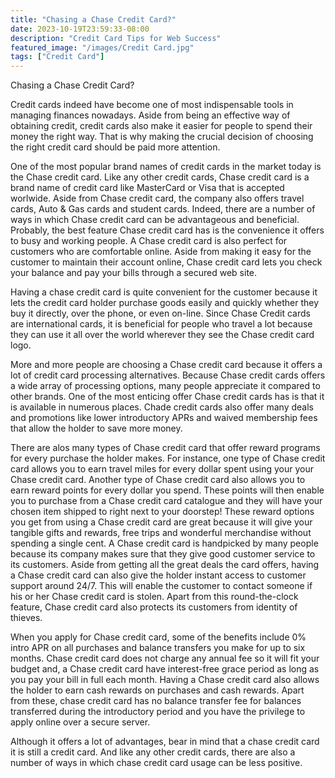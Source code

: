 ```yaml
---
title: "Chasing a Chase Credit Card?"
date: 2023-10-19T23:59:33-08:00
description: "Credit Card Tips for Web Success"
featured_image: "/images/Credit Card.jpg"
tags: ["Credit Card"]
---
```


Chasing a Chase Credit Card?

Credit cards indeed have become one of most indispensable tools in managing finances nowadays. Aside from being an effective way of obtaining credit, credit cards also make it easier for people to spend their money the right way. That is why making the crucial decision of choosing the right credit card should be paid more attention. 

One of the most popular brand names of credit cards in the market today is the Chase credit card. Like any other credit cards, Chase credit card is a brand name of credit card like MasterCard or Visa that is accepted worlwide. Aside from Chase credit card, the company also offers travel cards, Auto & Gas cards and student cards. Indeed, there are a number of ways in which Chase credit card can be advantageous and beneficial. Probably, the best feature Chase credit card has is the convenience it offers to busy and working people. A Chase credit card is also perfect for customers who are comfortable online. Aside from making it easy for the customer to maintain their account online, Chase credit card lets you check your balance and pay your bills through a secured web site.

Having a chase credit card is quite convenient for the customer because it lets the credit card holder purchase goods easily and quickly whether they buy it directly, over the phone, or even on-line. Since Chase Credit cards are international cards, it is beneficial for people who travel a lot because they can use it all over the world wherever they see the Chase credit card logo. 

More and more people are choosing a Chase credit card because it offers a lot of credit card processing alternatives. Because Chase credit cards offers a wide array of processing options, many people appreciate it compared to other brands. One of the most enticing offer Chase credit cards has is that it is available in numerous places. Chade credit  cards also offer many deals and promotions like lower introductory APRs and waived membership fees that allow the holder to save more money. 

There are alos many types of Chase credit card that offer reward programs for every purchase the holder makes. For instance, one type of Chase credit card allows you to earn travel miles for every dollar spent using your your Chase credit card. Another type of Chase credit card also allows you to earn reward points for every dollar you spend. These points will then enable you to purchase from a Chase credit card catalogue and they will have your chosen item shipped to right next to your doorstep! These reward options you get from using a Chase credit card are great because it will give your tangible gifts and rewards, free trips and wonderful merchandise without spending a single cent. A Chase credit card is handpicked by many people because its company makes sure that they give good customer service to its customers. Aside from getting all the great deals the card offers, having a Chase credit card can also give the holder instant access to customer support around 24/7. This will enable the customer to contact someone if his or her Chase credit card is stolen. Apart from this round-the-clock feature, Chase credit card also protects its customers from identity of thieves.

When you apply for Chase credit card, some of the benefits include 0% intro APR on all purchases and balance transfers you make for up to six months. Chase credit card does not charge any annual fee so it will fit your budget and, a Chase credit card have interest-free grace period as long as you pay your bill in full each month. Having a Chase credit card also allows the holder to earn cash rewards on purchases and cash rewards. Apart from these, chase credit card has no balance transfer fee for balances transferred during the introductory period and you have the privilege to apply online over a secure server. 

Although it offers a lot of advantages, bear in mind that a chase credit card it is still a credit card. And like any other credit cards, there are also a number of ways in which chase credit card usage can be less positive. 

